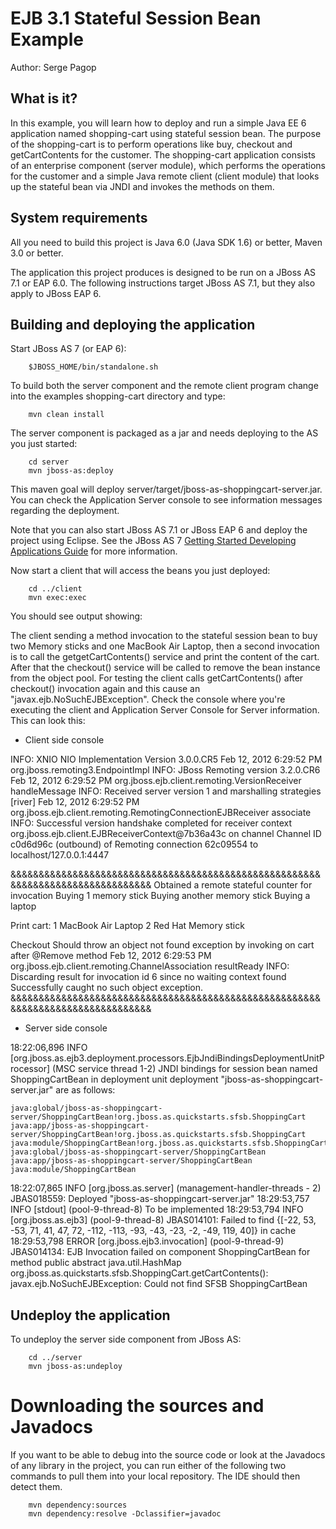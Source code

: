 EJB 3.1 Stateful Session Bean Example
=====================================

Author: Serge Pagop

What is it?
-----------

In this example, you will learn how to deploy and run a simple Java EE 6 application named shopping-cart using stateful session bean. The purpose of the shopping-cart is to perform operations like buy, checkout and getCartContents for the customer. 
The shopping-cart application consists of an enterprise component (server module), which performs the operations for the customer and a simple Java remote client (client module) that looks up the stateful bean via JNDI and invokes the methods on them.

System requirements
-------------------

All you need to build this project is Java 6.0 (Java SDK 1.6) or better, Maven 3.0 or better.

The application this project produces is designed to be run on a JBoss AS 7.1 or EAP 6.0.
The following instructions target JBoss AS 7.1, but they also apply to JBoss EAP 6.

Building and deploying the application
--------------------------------------

Start JBoss AS 7 (or EAP 6):

        $JBOSS_HOME/bin/standalone.sh

To build both the server component and the remote client program change into the examples shopping-cart directory and type:

        mvn clean install

The server component is packaged as a jar and needs deploying to the AS you just started:

        cd server
        mvn jboss-as:deploy

This maven goal will deploy server/target/jboss-as-shoppingcart-server.jar. You can check the Application Server console to see information messages regarding the deployment.

Note that you can also start JBoss AS 7.1 or JBoss EAP 6 and deploy the project using Eclipse. See the JBoss AS 7
<a href="https://docs.jboss.org/author/display/AS71/Getting+Started+Developing+Applications+Guide" title="Getting Started Developing Applications Guide">Getting Started Developing Applications Guide</a> 
for more information.

Now start a client that will access the beans you just deployed:

        cd ../client
        mvn exec:exec

You should see output showing:

The client sending a method invocation to the stateful session bean to buy two Memory sticks and one MacBook Air Laptop, then a second invocation is to call the getgetCartContents() service and print the content of the cart. After that the checkout() service will be called to remove the bean instance from the object pool. For testing the client calls getCartContents() after checkout() invocation again and this cause an "javax.ejb.NoSuchEJBException".
Check the console where you're executing the client and Application Server Console for Server information. This can look this:

- Client side console

INFO: XNIO NIO Implementation Version 3.0.0.CR5
Feb 12, 2012 6:29:52 PM org.jboss.remoting3.EndpointImpl <clinit>
INFO: JBoss Remoting version 3.2.0.CR6
Feb 12, 2012 6:29:52 PM org.jboss.ejb.client.remoting.VersionReceiver handleMessage
INFO: Received server version 1 and marshalling strategies [river]
Feb 12, 2012 6:29:52 PM org.jboss.ejb.client.remoting.RemotingConnectionEJBReceiver associate
INFO: Successful version handshake completed for receiver context org.jboss.ejb.client.EJBReceiverContext@7b36a43c on channel Channel ID c0d6d96c (outbound) of Remoting connection 62c09554 to localhost/127.0.0.1:4447

&&&&&&&&&&&&&&&&&&&&&&&&&&&&&&&&&&&&&&&&&&&&&&&&&&&&&&&&&&&&&&&&&&&&&&&&&&&&&&&&
Obtained a remote stateful counter for invocation
Buying 1 memory stick
Buying another memory stick
Buying a laptop

Print cart:
1     MacBook Air Laptop
2     Red Hat Memory stick

Checkout
Should throw an object not found exception by invoking on cart after @Remove method
Feb 12, 2012 6:29:53 PM org.jboss.ejb.client.remoting.ChannelAssociation resultReady
INFO: Discarding result for invocation id 6 since no waiting context found
Successfully caught no such object exception.
&&&&&&&&&&&&&&&&&&&&&&&&&&&&&&&&&&&&&&&&&&&&&&&&&&&&&&&&&&&&&&&&&&&&&&&&&&&&&&&&


- Server side console

18:22:06,896 INFO  [org.jboss.as.ejb3.deployment.processors.EjbJndiBindingsDeploymentUnitProcessor] (MSC service thread 1-2) JNDI bindings for session bean named ShoppingCartBean in deployment unit deployment "jboss-as-shoppingcart-server.jar" are as follows:

	java:global/jboss-as-shoppingcart-server/ShoppingCartBean!org.jboss.as.quickstarts.sfsb.ShoppingCart
	java:app/jboss-as-shoppingcart-server/ShoppingCartBean!org.jboss.as.quickstarts.sfsb.ShoppingCart
	java:module/ShoppingCartBean!org.jboss.as.quickstarts.sfsb.ShoppingCart
	java:global/jboss-as-shoppingcart-server/ShoppingCartBean
	java:app/jboss-as-shoppingcart-server/ShoppingCartBean
	java:module/ShoppingCartBean

18:22:07,865 INFO  [org.jboss.as.server] (management-handler-threads - 2) JBAS018559: Deployed "jboss-as-shoppingcart-server.jar"
18:29:53,757 INFO  [stdout] (pool-9-thread-8) To be implemented
18:29:53,794 INFO  [org.jboss.as.ejb3] (pool-9-thread-8) JBAS014101: Failed to find {[-22, 53, -53, 71, 41, 47, 72, -112, -113, -93, -43, -23, -2, -49, 119, 40]} in cache
18:29:53,798 ERROR [org.jboss.ejb3.invocation] (pool-9-thread-9) JBAS014134: EJB Invocation failed on component ShoppingCartBean for method public abstract java.util.HashMap org.jboss.as.quickstarts.sfsb.ShoppingCart.getCartContents(): javax.ejb.NoSuchEJBException: Could not find SFSB ShoppingCartBean

Undeploy the application
------------------------

To undeploy the server side component from JBoss AS:

        cd ../server
        mvn jboss-as:undeploy

Downloading the sources and Javadocs
====================================

If you want to be able to debug into the source code or look at the Javadocs
of any library in the project, you can run either of the following two
commands to pull them into your local repository. The IDE should then detect
them.

        mvn dependency:sources
        mvn dependency:resolve -Dclassifier=javadoc

